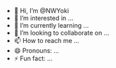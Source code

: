 - 👋 Hi, I’m @NWYoki
- 👀 I’m interested in ...
- 🌱 I’m currently learning ...
- 💞️ I’m looking to collaborate on ...
- 📫 How to reach me ...
- 😄 Pronouns: ...
- ⚡ Fun fact: ...

<!---
NWYoki/NWYoki is a ✨ special ✨ repository because its `README.md` (this file) appears on your GitHub profile.
You can click the Preview link to take a look at your changes.
--->

